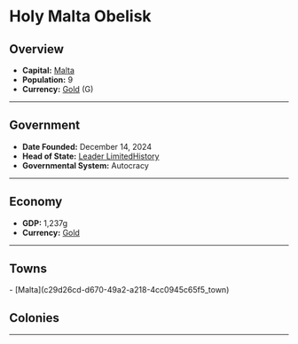 <!--UNDEDITED FILE, remove this entire line if this file has been edited!-->
# <!--NAME-->Holy Malta Obelisk<!--NAME-->

## Overview

- **Capital:** <!--CAPITAL_LINK-->[Malta](c29d26cd-d670-49a2-a218-4cc0945c65f5_town)<!--CAPITAL_LINK-->
- **Population:** <!--POPULATION-->9<!--POPULATION-->
- **Currency:** <!--CURRENCY_LINK-->[Gold](Gold_currency)<!--CURRENCY_LINK--> (<!--CURRENCY_ABV-->G<!--CURRENCY_ABV-->)

---

## Government

- **Date Founded:** <!--FOUNDED-->December 14, 2024<!--FOUNDED-->
- **Head of State:** <!--LEADER_TITLE_LINK-->[Leader LimitedHistory](LimitedHistory_user)<!--LEADER_TITLE_LINK-->
- **Governmental System:** <!--GOVERNMENT-->Autocracy<!--GOVERNMENT-->

---

## Economy

- **GDP:** <!--GDP-->1,237g<!--GDP-->
- **Currency:** <!--CURRENCY_LINK-->[Gold](Gold_currency)<!--CURRENCY_LINK-->

---

## Towns

<!--TOWNS-->- [Malta](c29d26cd-d670-49a2-a218-4cc0945c65f5_town)<!--TOWNS-->

## Colonies

<!--COLONIES--><!--COLONIES-->

---